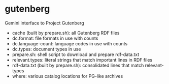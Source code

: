 # gutenberg
Gemini interface to Project Gutenberg

 * cache (built by prepare.sh): all Gutenberg RDF files
 * dc.format: file formats in use with counts
 * dc.language-count: language codes in use with counts
 * dc.types: document types in use
 * prepare.sh: shell script to download and prepare rdf-data.txt
 * relevant.types: literal strings that match important lines in RDF files
 * rdf-data.txt (built by prepare.sh): consolidated lines that match relevant-types
 * where: various catalog locations for PG-like archives
 
